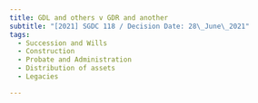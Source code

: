 ```yaml
---
title: GDL and others v GDR and another
subtitle: "[2021] SGDC 118 / Decision Date: 28\_June\_2021"
tags:
  - Succession and Wills
  - Construction
  - Probate and Administration
  - Distribution of assets
  - Legacies

---
```


